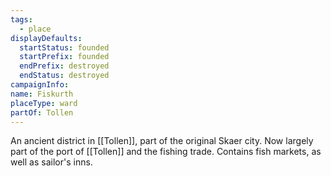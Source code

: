 ```yaml
---
tags:
  - place
displayDefaults:
  startStatus: founded
  startPrefix: founded
  endPrefix: destroyed
  endStatus: destroyed
campaignInfo: 
name: Fiskurth
placeType: ward
partOf: Tollen
---
```


An ancient district in [[Tollen]], part of the original Skaer city. Now largely part of the port of [[Tollen]] and the fishing trade. Contains fish markets, as well as sailor's inns. 